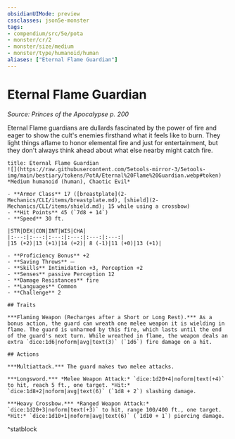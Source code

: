 ```yaml
---
obsidianUIMode: preview
cssclasses: json5e-monster
tags:
- compendium/src/5e/pota
- monster/cr/2
- monster/size/medium
- monster/type/humanoid/human
aliases: ["Eternal Flame Guardian"]
---
```

# Eternal Flame Guardian
*Source: Princes of the Apocalypse p. 200*  

Eternal Flame guardians are dullards fascinated by the power of fire and eager to show the cult's enemies firsthand what it feels like to burn. They light things aflame to honor elemental fire and just for entertainment, but they don't always think ahead about what else nearby might catch fire.

```ad-statblock
title: Eternal Flame Guardian
![](https://raw.githubusercontent.com/5etools-mirror-3/5etools-img/main/bestiary/tokens/PotA/Eternal%20Flame%20Guardian.webp#token)
*Medium humanoid (human), Chaotic Evil*

- **Armor Class** 17 ([breastplate](2-Mechanics/CLI/items/breastplate.md), [shield](2-Mechanics/CLI/items/shield.md); 15 while using a crossbow)
- **Hit Points** 45 (`7d8 + 14`)
- **Speed** 30 ft.

|STR|DEX|CON|INT|WIS|CHA|
|:---:|:---:|:---:|:---:|:---:|:---:|
|15 (+2)|13 (+1)|14 (+2)| 8 (-1)|11 (+0)|13 (+1)|

- **Proficiency Bonus** +2
- **Saving Throws** ⏤
- **Skills** Intimidation +3, Perception +2
- **Senses** passive Perception 12
- **Damage Resistances** fire
- **Languages** Common
- **Challenge** 2

## Traits

***Flaming Weapon (Recharges after a Short or Long Rest).*** As a bonus action, the guard can wreath one melee weapon it is wielding in flame. The guard is unharmed by this fire, which lasts until the end of the guard's next turn. While wreathed in flame, the weapon deals an extra `dice:1d6|noform|avg|text(3)` (`1d6`) fire damage on a hit.

## Actions

***Multiattack.*** The guard makes two melee attacks.

***Longsword.*** *Melee Weapon Attack:* `dice:1d20+4|noform|text(+4)` to hit, reach 5 ft., one target. *Hit:* `dice:1d8+2|noform|avg|text(6)` (`1d8 + 2`) slashing damage.

***Heavy Crossbow.*** *Ranged Weapon Attack:* `dice:1d20+3|noform|text(+3)` to hit, range 100/400 ft., one target. *Hit:* `dice:1d10+1|noform|avg|text(6)` (`1d10 + 1`) piercing damage.
```
^statblock